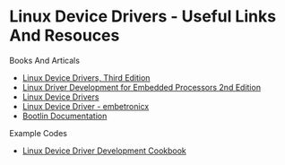 # Linux Device Drivers - Useful Links And Resouces

Books And Articals

* [Linux Device Drivers, Third Edition](https://lwn.net/Kernel/LDD3/)
* [Linux Driver Development for Embedded Processors 2nd Edition](https://github.com/ALIBERA/linux_book_2nd_edition)
* [Linux Device Drivers](https://sysplay.github.io/books/LinuxDrivers/book/index.html)
* [Linux Device Driver - embetronicx](https://embetronicx.com/tutorials/linux/device-drivers/)
* [Bootlin Documentation](https://bootlin.com/docs/)

Example Codes

* [Linux Device Driver Development Cookbook](https://github.com/PacktPublishing/Linux-Device-Driver-Development-Cookbook)